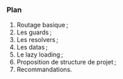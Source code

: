 ### Plan

1. Routage basique ;
2. Les guards ;
3. Les resolvers ;
4. Les datas ;
5. Le lazy loading ;
6. Proposition de structure de projet ;
7. Recommandations.
